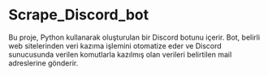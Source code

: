 # Scrape_Discord_bot
Bu proje, Python kullanarak oluşturulan bir Discord botunu içerir. Bot, belirli web sitelerinden veri kazıma işlemini otomatize eder ve Discord sunucusunda verilen komutlarla kazılmış olan verileri belirtilen mail adreslerine gönderir.
